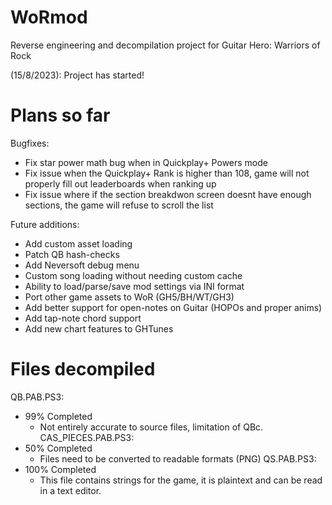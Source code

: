 # WoRmod
Reverse engineering and decompilation project for Guitar Hero: Warriors of Rock

(15/8/2023): Project has started!
# Plans so far
Bugfixes:
  - Fix star power math bug when in Quickplay+ Powers mode
  - Fix issue when the Quickplay+ Rank is higher than 108, game will not properly fill out leaderboards when ranking up
  - Fix issue where if the section breakdwon screen doesnt have enough sections, the game will refuse to scroll the list

Future additions:
  - Add custom asset loading
  - Patch QB hash-checks
  - Add Neversoft debug menu
  - Custom song loading without needing custom cache
  - Ability to load/parse/save mod settings via INI format
  - Port other game assets to WoR (GH5/BH/WT/GH3)
  - Add better support for open-notes on Guitar (HOPOs and proper anims)
  - Add tap-note chord support
  - Add new chart features to GHTunes

# Files decompiled
QB.PAB.PS3:
  - 99% Completed
    - Not entirely accurate to source files, limitation of QBc.
CAS_PIECES.PAB.PS3:
  - 50% Completed
      - Files need to be converted to readable formats (PNG)
QS.PAB.PS3:
  - 100% Completed
    - This file contains strings for the game, it is plaintext and can be read in a text editor.
